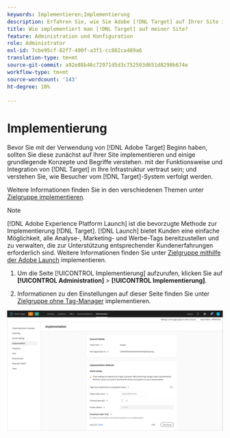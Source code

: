 ```yaml
---
keywords: Implementieren;Implementierung
description: Erfahren Sie, wie Sie Adobe [!DNL Target] auf Ihrer Site implementieren. Legen Sie globale Einstellungen, Implementierungsmethode (AEP Web SDK oder at.js) und mehr fest.
title: Wie implementiert man [!DNL Target] auf meiner Site?
feature: Administration und Konfiguration
role: Administrator
exl-id: 7cbe95cf-82f7-490f-a3f1-cc882ca489a6
translation-type: tm+mt
source-git-commit: a92e88b46c72971d5d3c752593d651d8290b674e
workflow-type: tm+mt
source-wordcount: '143'
ht-degree: 18%

---
```


# Implementierung

Bevor Sie mit der Verwendung von [!DNL Adobe Target] Beginn haben, sollten Sie diese zunächst auf Ihrer Site implementieren und einige grundlegende Konzepte und Begriffe verstehen. mit der Funktionsweise und Integration von [!DNL Target] in Ihre Infrastruktur vertraut sein; und verstehen Sie, wie Besucher vom [!DNL Target]-System verfolgt werden.

Weitere Informationen finden Sie in den verschiedenen Themen unter [Zielgruppe implementieren](/help/c-implementing-target/implementing-target.md).

>[!NOTE]
>
>[!DNL Adobe Experience Platform Launch] ist die bevorzugte Methode zur Implementierung  [!DNL Target]. [!DNL Launch] bietet Kunden eine einfache Möglichkeit, alle Analyse-, Marketing- und Werbe-Tags bereitzustellen und zu verwalten, die zur Unterstützung entsprechender Kundenerfahrungen erforderlich sind. Weitere Informationen finden Sie unter [Zielgruppe mithilfe der Adobe Launch](/help/c-implementing-target/c-implementing-target-for-client-side-web/how-to-deployatjs/cmp-implementing-target-using-adobe-launch.md) implementieren.

1. Um die Seite [!UICONTROL Implementierung] aufzurufen, klicken Sie auf **[!UICONTROL Administration]** > **[!UICONTROL Implementierung]**.

1. Informationen zu den Einstellungen auf dieser Seite finden Sie unter [Zielgruppe ohne Tag-Manager](/help/c-implementing-target/c-implementing-target-for-client-side-web/how-to-deployatjs/implementing-target-without-a-tag-manager.md) implementieren.

![Implementierungsseite](/help/administrating-target/assets/implementation.png)
